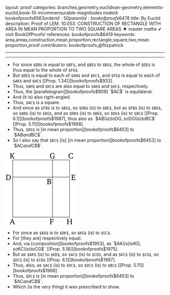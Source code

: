layout: proof
categories: branches,geometry,euclidean-geometry,elements-euclid,book-10-incommensurable-magnitudes
nodeid: bookofproofs$6563
orderid: 50
parentid: bookofproofs$6478
title: By Euclid
description:  Proof of LEM. 10.053: CONSTRUCTION OF RECTANGLE WITH AREA IN MEAN PROPORTION TO TWO SQUARE AREAS &#9733; master maths &#10004; visit BookOfProofs!
references: bookofproofs$6419
keywords: area,areas,construction,mean,proportion,rectangle,square,two,mean proportion,proof
contributors: bookofproofs,@fitzpatrick

---


---



* For since `$DB$` is equal to `$BF$`, and `$BE$` to `$BG$`, the whole of `$DE$` is thus equal to the whole of `$FG$`.
* But `$DE$` is equal to each of `$AH$` and `$KC$`, and `$FG$` is equal to each of `$AK$` and `$HC$` [[Prop. 1.34]][bookofproofs$933].
* Thus, `$AH$` and `$KC$` are also equal to `$AK$` and `$HC$`, respectively.
* Thus, the [parallelogram][bookofproofs$909] `$AC$` is equilateral.
* And (it is) also right-angled.
* Thus, `$AC$` is a square.
* And since as `$FB$` is to `$BG$`, so `$DB$` (is) to `$BE$`, but as `$FB$` (is) to `$BG$`, so `$AB$` (is) to `$DG$`, and as `$DB$` (is) to `$BE$`, so `$DG$` (is) to `$BC$` [[Prop. 6.1]][bookofproofs$1987], thus also as `$AB$` (is) to `$DG$`, so `$DG$` (is) to `$BC$` [[Prop. 5.11]][bookofproofs$1968].
* Thus, `$DG$` is [in mean proportion][bookofproofs$6453] to `$AB$` and `$BC$`.
* So I also say that `$DC$` [is] [in mean proportion][bookofproofs$6453] to `$AC$` and `$CB$`.

![fig053ae](https://github.com/bookofproofs/bookofproofs.github.io/blob/main/_sources/_assets/images/euclid/Book10/fig053ae.png?raw=true)

* For since as `$AD$` is to `$DK$`, so `$KG$` (is) to `$GC$`.
* For [they are] respectively equal.
* And, via [composition][bookofproofs$1953], as `$AK$` (is) to `$KD$`, so `$KC$` (is) to `$CG$` [[Prop. 5.18]][bookofproofs$1975].
* But as `$AK$` (is) to `$KD$`, so `$AC$` (is) to `$CD$`, and as `$KC$` (is) to `$CG$`, so `$DC$` (is) to `$CB$` [[Prop. 6.1]][bookofproofs$1987].
* Thus, also, as `$AC$` (is) to `$DC$`, so `$DC$` (is) to `$BC$` [[Prop. 5.11]][bookofproofs$1968].
* Thus, `$DC$` is [in mean proportion][bookofproofs$6453] to `$AC$` and `$CB$`.
* Which (is the very thing) it was prescribed to show.
